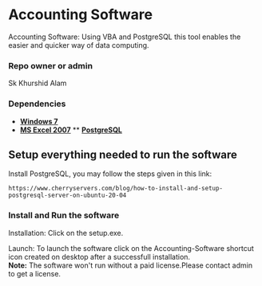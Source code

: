 # Accounting Software
Accounting Software: Using VBA and PostgreSQL this tool enables the easier and quicker way of data computing.

### Repo owner or admin

Sk Khurshid Alam

### Dependencies
* [**Windows 7**](https://docs.microsoft.com/en-in/lifecycle/products/windows-7)
* [**MS Excel 2007**](https://support.microsoft.com/en-us/office/install-office-2007-88a8e329-3335-4f82-abb2-ecea3e319657)
** [**PostgreSQL**](https://www.postgresql.org/download/)

## Setup everything needed to run the software

Install PostgreSQL, you may follow the steps given in this link:
```
https://www.cherryservers.com/blog/how-to-install-and-setup-postgresql-server-on-ubuntu-20-04
```

### Install and Run the software
Installation:
Click on the setup.exe. 

Launch:
To launch the software click on the Accounting-Software shortcut icon created on desktop after a successfull installation.<br/>
**Note:** The software won't run without a paid license.Please contact admin to get a license.<br/>










